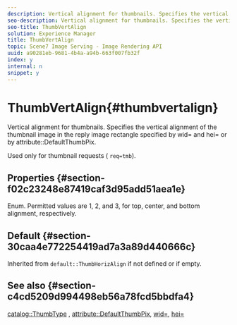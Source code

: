```yaml
---
description: Vertical alignment for thumbnails. Specifies the vertical alignment of the thumbnail image in the reply image rectangle specified by wid= and hei= or by attribute DefaultThumbPix.
seo-description: Vertical alignment for thumbnails. Specifies the vertical alignment of the thumbnail image in the reply image rectangle specified by wid= and hei= or by attribute DefaultThumbPix.
seo-title: ThumbVertAlign
solution: Experience Manager
title: ThumbVertAlign
topic: Scene7 Image Serving - Image Rendering API
uuid: a90281eb-9681-4b4a-a94b-663f007fb32f
index: y
internal: n
snippet: y
---
```


# ThumbVertAlign{#thumbvertalign}

Vertical alignment for thumbnails. Specifies the vertical alignment of the thumbnail image in the reply image rectangle specified by wid= and hei= or by attribute::DefaultThumbPix.

 Used only for thumbnail requests ( `req=tmb`).

## Properties {#section-f02c23248e87419caf3d95add51aea1e}

Enum. Permitted values are 1, 2, and 3, for top, center, and bottom alignment, respectively.

## Default {#section-30caa4e772254419ad7a3a89d440666c}

Inherited from `default::ThumbHorizAlign` if not defined or if empty.

## See also {#section-c4cd5209d994498eb56a78fcd5bbdfa4}

[catalog::ThumbType](r_thumbtype_cat.md#reference_41149DDFFC8749CBA2F8D9C8E2611E03) , [attribute::DefaultThumbPix](../../../../../is-api/image-catalog/image-serving-api-ref/c-image-catalog-reference/c-attributes-reference/r-defaultthumbpix.md#reference-cf52bb74bed2466e8bc8adb0cacd6141), [wid=](../../../../../is-api/http-ref/image-serving-api-ref/c-http-protocol-reference/c-command-reference/r-is-http-wid.md#reference-bfeadcb67bf4485f851eb21345527e47), [hei=](../../../../../is-api/http-ref/image-serving-api-ref/c-http-protocol-reference/c-command-reference/r-is-http-hei.md#reference-6d6f556ccc0e4b98a815e8a5c1944a96) 
